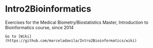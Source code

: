 # Intro2Bioinformatics

Exercises for the Medical Biometry/Biostatistics Master, Introduction to Bioinformatics course, since 2014

    Go to [Wiki](https://github.com/marceladavila/Intro2Bioinformatics/wiki)
